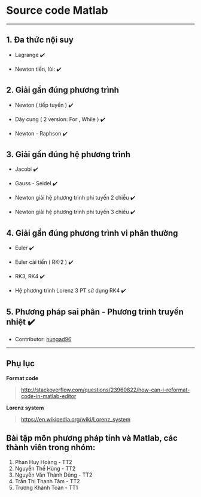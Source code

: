 # Source code Matlab
---

## 1. Đa thức nội suy

- Lagrange :heavy_check_mark:

- Newton tiến, lùi: :heavy_check_mark:


## 2. Giải gần đúng phương trình

- Newton ( tiếp tuyến ) :heavy_check_mark:

- Dây cung ( 2 version: For , While ) :heavy_check_mark:

- Newton - Raphson :heavy_check_mark:

## 3. Giải gần đúng hệ phương trình 

- Jacobi :heavy_check_mark:

- Gauss - Seidel :heavy_check_mark:

- Newton giải hệ phương trình phi tuyến 2 chiều :heavy_check_mark:

- Newton giải hệ phương trình phi tuyến 3 chiều :heavy_check_mark:

## 4. Giải gần đúng phương trình vi phân thường

- Euler :heavy_check_mark:

- Euler cải tiến ( RK-2 ) :heavy_check_mark:

- RK3, RK4 :heavy_check_mark:

- Hệ phương trình Lorenz 3 PT sử dụng RK4 :heavy_check_mark:

## 5. Phương pháp sai phân - Phương trình truyền nhiệt :heavy_check_mark:

- Contributor: [hungad96](https://github.com/hung96ad)

---
Phụ lục
---

__Format code__
> http://stackoverflow.com/questions/23960822/how-can-i-reformat-code-in-matlab-editor

__Lorenz system__
>  https://en.wikipedia.org/wiki/Lorenz_system


Bài tập môn phương pháp tính và Matlab, các thành viên trong nhóm:
---

1. Phan Huy Hoàng - TT2
2. Nguyễn Thế Hùng - TT2
3. Nguyễn Văn Thành Dũng - TT2
4. Trần Thị Thanh Tâm - TT2
5. Trương Khánh Toàn - TT1